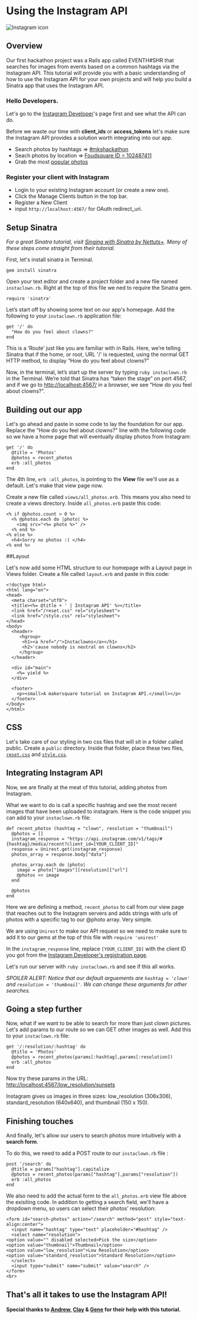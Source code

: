 # Using the Instagram API
![Instagram icon](http://www.shapecollage.com/blog/wp-content/uploads/2012/04/instagram-icon.png)

## Overview
Our first hackathon project was a Rails app called EVENTH#SHR that searches for images from events based on a common hashtags via the Instagram API. This tutorial will provide you with a basic understanding of how to use the Instagram API for your own projects and will help you build a Sinatra app that uses the Instagram API.  

### Hello Developers.
Let's go to the [Instagram Developer](http://instagram.com/developer/)'s page first and see what the API can do.

Before we waste our time with **client_ids** or **access_tokens** let's make sure the Instagram API provides a solution worth integrating into our app. 
 
* Search photos by hashtags => [#mkshackathon](https://api.instagram.com/v1/tags/mkshackathon/media/recent?client_id=9b40950622834ebcaa28532352d529e6)
* Seach photos by location => [Foudsquare ID = 102487411](https://api.instagram.com/v1/locations/102487411/media/recent?access_token=7652845.f59def8.108c835bd0624e698084011724dce43e)
* Grab the most [popular photos](https://api.instagram.com/v1/media/popular?client_id=9b40950622834ebcaa28532352d529e6
)


### Register your client with Instagram
* Login to your existing Instagram account (or create a new one).
* Click the Manage Clients button in the top bar.
* Register a New Client 
* input ```http://localhost:4567/``` for OAuth redirect_uri.


## Setup Sinatra
*For a great Sinatra tutorial, visit [Singing with Sinatra by Nettuts+](http://net.tutsplus.com/tutorials/ruby/singing-with-sinatra/).*
*Many of these steps come straight from their tutorial.*

First, let's install sinatra in Terminal.

	gem install sinatra


Open your text editor and create a project folder and a new file named ```instaclown.rb```. Right at the top of this file we ned to require the Sinatra gem.

	require 'sinatra'

Let’s start off by showing some text on our app's homepage. Add the following to your ```instaclown.rb``` application file:
	
	get '/' do
	  "How do you feel about clowns?"
	end

This is a ‘Route’ just like you are familiar with in Rails. Here, we’re telling Sinatra that if the home, or root, URL '/' is requested, using the normal GET HTTP method, to display “How do you feel about clowns?”

Now, in the terminal, let’s start up the server by typing ```ruby instaclown.rb``` in the Terminal. We’re told that Sinatra has “taken the stage” on port 4567, and if we go to <http://localhost:4567/> in a browser, we see “How do you feel about clowns?”.

## Building out our app

Let's go ahead and paste in some code to lay the foundation for our app. Replace the "How do you feel about clowns?" line with the following code so we have a home page that will eventually display photos from Instagram: 

	get '/' do  
	  @title = 'Photos'  
	  @photos = recent_photos
	  erb :all_photos 
	end  

The 4th line, ```erb :all_photos```, is pointing to the **View** file we'll use as a default. Let's make that view page now.

Create a new file called ```views/all_photos.erb```. This means you also need to create a views directory. Inside ```all_photos.erb``` paste this code:
	
	<% if @photos.count > 0 %>
	  <% @photos.each do |photo| %>
	    <img src="<%= photo %>" />
	  <% end %>
	<% else %>
	  <h4>Sorry no photos :( </h4>
	<% end %>

##Layout

Let's now add some HTML structure to our homepage with a Layout page in Views folder. Create a file called ```layout.erb``` and paste in this code:
	
	<!doctype html>  
    <html lang="en">  
	<head>  
  	  <meta charset="utf8">  
  	  <title><%= @title + ' | Instagram API' %></title>  
  	  <link href="/reset.css" rel="stylesheet">  
  	  <link href="/style.css" rel="stylesheet">  
	</head>  
	<body>  
 	  <header>  
   	     <hgroup>  
    	  <h1><a href="/">Instaclowns</a></h1>  
   	      <h2>'cause nobody is neutral on clowns</h2>  
  	     </hgroup>  
  	  </header>  
  
  	  <div id="main">  
        <%= yield %>  
  	  </div>  
  
  	  <footer>  
        <p><small>A makersquare tutorial on Instagram API.</small></p>  
  	  </footer>  
	</body>  
	</html>

## CSS

Let's take care of our styling in two css files that will sit in a folder called public. Create a ```public``` directory. Inside that folder, place these two files, [```reset.css```](https://github.com/mateoclarke/InstagramAPI-tutorial/blob/final/public/reset.css) and [```style.css```](https://github.com/mateoclarke/InstagramAPI-tutorial/blob/final/public/style.css).

## Integrating Instagram API

Now, we are finally at the meat of this tutorial, adding photos from Instagram.

What we want to do is call a specific hashtag and see the most recent images that have been uploaded to instagram. Here is the code snippet you can add to your ```instaclown.rb``` file:
	
	def recent_photos (hashtag = "clown", resolution = "thumbnail")
  	  @photos = []
  	  instagram_response = "https://api.instagram.com/v1/tags/#{hashtag}/media/recent?client_id=[YOUR_CLIENT_ID]"
  	  response = Unirest.get(instagram_response)
  	  photos_array = response.body["data"]

  	  photos_array.each do |photo|
    	image = photo["images"][resolution]["url"]
    	@photos << image
  	  end

  	  @photos
	end 
	
Here we are defining a method, ```recent_photos``` to call from our view page that reaches out to the Instagram servers and adds strings with urls of photos with a specific tag to our @photo array. Very simple. 

We are using ```Unirest``` to make our API request so we need to make sure to add it to our gems at the top of this file with ``require 'unirest'``

In the ```instagram_response``` line, replace ```[YOUR_CLIENT_ID]``` with the client ID you got from the [Instagram Developer's registration page](http://instagram.com/developer/clients/register/). 

Let's run our server with ```ruby instaclown.rb``` and see if this all works.

*SPOILER ALERT: Notice that our default arguements are ```hashtag = 'clown'``` and ```resolution = 'thumbnail'```. We can change these arguments for other searches.*
	

## Going a step further

Now, what if we want to be able to search for more than just clown pictures. Let's add params to our route so we can GET other images as well. Add this to your ```instaclown.rb``` file:
	
	get '/:resolution/:hashtag' do
	  @title = 'Photos'  
	  @photos = recent_photos(params[:hashtag],params[:resolution])
	  erb :all_photos
	end
	
Now try these params in the URL: <http://localhost:4567/low_resolution/sunsets>

Instagram gives us images in three sizes: low_resolution (306x306), standard_resolution (640x640), and thumbnail (150 x 150). 

## Finishing touches

And finally, let's allow our users to search photos more intuitively with a **search form**.

To do this, we need to add a POST route to our ```instaclown.rb``` file :
 
 	post '/search' do
	  @title = params["hashtag"].capitalize
	  @photos = recent_photos(params["hashtag"],params["resolution"])
	  erb :all_photos
	end
	
We also need to add the actual form to the ```all_photos.erb``` view file above the exisiting code. In addition to getting a search field, we'll have a dropdown menu, so users can select their photos' resolution:

	<form id="search-photos" action="/search" method="post" style="text-align:center">
	  <input name="hashtag" type="text" placeholder="#hashtag" />
	  <select name="resolution">
    <option value="" disabled selected>Pick the size</option>
    <option value="thumbnail">Thumbnail</option>
    <option value="low_resolution">Low Resolution</option>
    <option value="standard_resolution">Standard Resolution</option>
	  </select>
	  <input type="submit" name="submit" value="search" /> 
	</form>
	<br>

## That's all it takes to use the Instagram API!

#### Special thanks to [Andrew](https://github.com/akrueger), [Clay](https://github.com/clamstew) & [Gene](https://github.com/GeneChatham) for their help with this tutorial.


